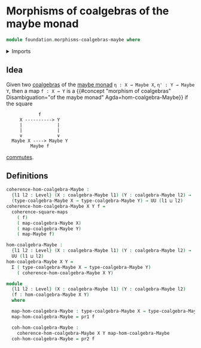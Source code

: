 # Morphisms of coalgebras of the maybe monad

```agda
module foundation.morphisms-coalgebras-maybe where
```

<details><summary>Imports</summary>

```agda
open import foundation.coalgebras-maybe
open import foundation.commuting-squares-of-maps
open import foundation.dependent-pair-types
open import foundation.maybe
open import foundation.universe-levels

open import trees.polynomial-endofunctors
```

</details>

## Idea

Given two [coalgebras](foundation.coalgebras-maybe.md) of the
[maybe monad](foundation.maybe.md) `η : X → Maybe X`, `η' : Y → Maybe Y`, then a
map `f : X → Y` is a
{{#concept "morphism of coalgebras" Disambiguation="of the maybe monad" Agda=hom-coalgebra-Maybe}}
if the square

```text
            f
     X ----------> Y
     |             |
     |             |
     ∨             ∨
  Maybe X ----> Maybe Y
         Maybe f
```

[commutes](foundation.commuting-squares-of-maps.md).

## Definitions

```agda
coherence-hom-coalgebra-Maybe :
  {l1 l2 : Level} (X : coalgebra-Maybe l1) (Y : coalgebra-Maybe l2) →
  (type-coalgebra-Maybe X → type-coalgebra-Maybe Y) → UU (l1 ⊔ l2)
coherence-hom-coalgebra-Maybe X Y f =
  coherence-square-maps
    ( f)
    ( map-coalgebra-Maybe X)
    ( map-coalgebra-Maybe Y)
    ( map-Maybe f)

hom-coalgebra-Maybe :
  {l1 l2 : Level} (X : coalgebra-Maybe l1) (Y : coalgebra-Maybe l2) →
  UU (l1 ⊔ l2)
hom-coalgebra-Maybe X Y =
  Σ ( type-coalgebra-Maybe X → type-coalgebra-Maybe Y)
    ( coherence-hom-coalgebra-Maybe X Y)

module _
  {l1 l2 : Level} (X : coalgebra-Maybe l1) (Y : coalgebra-Maybe l2)
  (f : hom-coalgebra-Maybe X Y)
  where

  map-hom-coalgebra-Maybe : type-coalgebra-Maybe X → type-coalgebra-Maybe Y
  map-hom-coalgebra-Maybe = pr1 f

  coh-hom-coalgebra-Maybe :
    coherence-hom-coalgebra-Maybe X Y map-hom-coalgebra-Maybe
  coh-hom-coalgebra-Maybe = pr2 f
```
